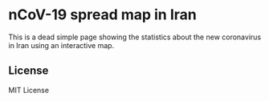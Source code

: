# nCoV-19 spread map in Iran

This is a dead simple page showing the statistics about the new coronavirus in Iran using an interactive map.

## License

MIT License